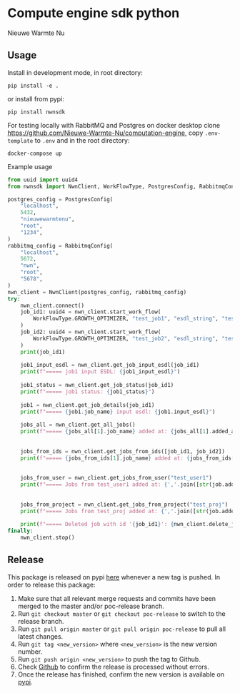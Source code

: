 # Compute engine sdk python
Nieuwe Warmte Nu


## Usage
Install in development mode, in root directory:
```
pip install -e .
```

or install from pypi:
```
pip install nwnsdk
```

For testing locally with RabbitMQ and Postgres on docker desktop clone https://github.com/Nieuwe-Warmte-Nu/computation-engine, copy `.env-template` to `.env` and in the root directory:
```
docker-compose up
```

Example usage

```python
from uuid import uuid4
from nwnsdk import NwnClient, WorkFlowType, PostgresConfig, RabbitmqConfig

postgres_config = PostgresConfig(
    "localhost",
    5432,
    "nieuwewarmtenu",
    "root",
    "1234",
)
rabbitmq_config = RabbitmqConfig(
    "localhost",
    5672,
    "nwn",
    "root",
    "5678",
)
nwn_client = NwnClient(postgres_config, rabbitmq_config)
try:
    nwn_client.connect()
    job_id1: uuid4 = nwn_client.start_work_flow(
        WorkFlowType.GROWTH_OPTIMIZER, "test_job1", "esdl_string", "test_user1", "test_proj"
    )
    job_id2: uuid4 = nwn_client.start_work_flow(
        WorkFlowType.GROWTH_OPTIMIZER, "test_job2", "esdl_string", "test_user2", "test_proj"
    )
    print(job_id1)
    
    job1_input_esdl = nwn_client.get_job_input_esdl(job_id1)
    print(f"===== job1 input ESDL: {job1_input_esdl}")
    
    job1_status = nwn_client.get_job_status(job_id1)
    print(f"===== job1 status: {job1_status}")
    
    job1 = nwn_client.get_job_details(job_id1)
    print(f"===== {job1.job_name} input esdl: {job1.input_esdl}")
    
    jobs_all = nwn_client.get_all_jobs()
    print(f"===== {jobs_all[1].job_name} added at: {jobs_all[1].added_at}")
    
    
    jobs_from_ids = nwn_client.get_jobs_from_ids([job_id1, job_id2])
    print(f"===== {jobs_from_ids[1].job_name} added at: {jobs_from_ids[1].added_at}")
    
    
    jobs_from_user = nwn_client.get_jobs_from_user("test_user1")
    print(f"===== Jobs from test_user1 added at: {','.join([str(job.added_at) for job in jobs_from_user])}")
    
    
    jobs_from_project = nwn_client.get_jobs_from_project("test_proj")
    print(f"===== Jobs from test_proj added at: {','.join([str(job.added_at) for job in jobs_from_project])}")
    
    print(f"===== Deleted job with id '{job_id1}': {nwn_client.delete_job(job_id1)}")
finally:
    nwn_client.stop()

```

## Release
This package is released on pypi [here](https://pypi.org/project/nwnsdk/) whenever a new tag is pushed.
In order to release this package:

1. Make sure that all relevant merge requests and commits have been merged to the master and/or poc-release branch.
2. Run `git checkout master` or `git checkout poc-release` to switch to the release branch.
3. Run `git pull origin master` or `git pull origin poc-release` to pull all latest changes.
4. Run `git tag <new_version>` where `<new_version>` is the new version number.
5. Run `git push origin <new_version>` to push the tag to Github.
6. Check [Github](https://github.com/Nieuwe-Warmte-Nu/compute-engine-sdk-python/actions) to confirm the release is
   processed without errors.
7. Once the release has finished, confirm the new version is available on [pypi](https://pypi.org/project/nwnsdk/).
